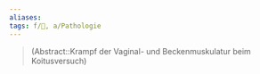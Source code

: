 ```yaml
---
aliases: 
tags: f/🦩, a/Pathologie
---
```

> (Abstract::Krampf der Vaginal- und Beckenmuskulatur beim Koitusversuch)